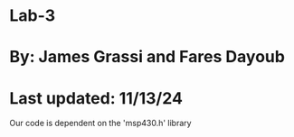 # Lab-3
# By: James Grassi and Fares Dayoub
# Last updated: 11/13/24
Our code is dependent on the 'msp430.h' library
